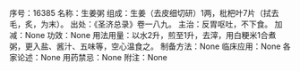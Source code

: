 序号：16385
名称：生姜粥
组成：生姜（去皮细切研）1两，枇杷叶7片（拭去毛，炙，为末）。
出处：《圣济总录》卷一八九。
主治：反胃呕吐，不下食。
加减：None
功效：None
用法用量：以水2升，煎至1升，去滓，用白粳米1合煮粥，更入盐、酱汁、五味等，空心温食之。
制备方法：None
临床应用：None
各家论述：None
用药禁忌：None
附注：None
